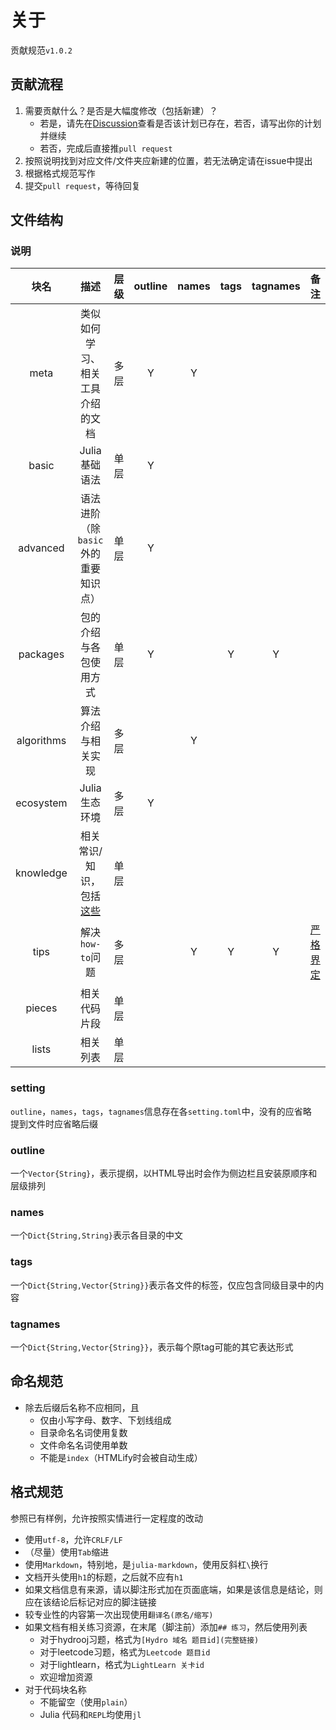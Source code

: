 # 关于
贡献规范`v1.0.2`

## 贡献流程
1. 需要贡献什么？是否是大幅度修改（包括新建）？
	- 若是，请先在[Discussion](https://github.com/JuliaRoadmap/zh/discussions/1)查看是否该计划已存在，若否，请写出你的计划并继续
	- 若否，完成后直接推`pull request`
2. 按照说明找到对应文件/文件夹应新建的位置，若无法确定请在issue中提出
3. 根据格式规范写作
4. 提交`pull request`，等待回复

## 文件结构
### 说明
| 块名 | 描述 | 层级 | outline | names | tags | tagnames | 备注 |
| :--: | :--: | :-: | :-: | :-: | :-: | :-: | :-: |
| meta | 类似如何学习、相关工具介绍的文档 | 多层 | Y | Y | | | |
| basic | Julia 基础语法 | 单层 | Y | | | | |
| advanced | 语法进阶（除`basic`外的重要知识点） | 单层 | Y | | | | |
| packages | 包的介绍与各包使用方式 | 单层 | Y | | Y | Y | |
| algorithms | 算法介绍与相关实现 | 多层 | | Y | | | |
| ecosystem | Julia 生态环境 | 多层 | Y | | | |
| knowledge | 相关常识/知识，包括[这些](https://discourse.juliacn.com/t/topic/4203) | 单层 | | | | | |
| tips | 解决`how-to`问题 | 多层 | | Y | Y | Y | [严格界定](docs/tips/about.md) |
| pieces | 相关代码片段 | 单层 | | | | |
| lists | 相关列表 | 单层 | | | | | |

### setting
`outline`，`names`，`tags`，`tagnames`信息存在各`setting.toml`中，没有的应省略\
提到文件时应省略后缀

### outline
一个`Vector{String}`，表示提纲，以HTML导出时会作为侧边栏且安装原顺序和层级排列

### names
一个`Dict{String,String}`表示各目录的中文

### tags
一个`Dict{String,Vector{String}}`表示各文件的标签，仅应包含同级目录中的内容

### tagnames
一个`Dict{String,Vector{String}}`，表示每个原tag可能的其它表达形式

## 命名规范
- 除去后缀后名称不应相同，且
	- 仅由小写字母、数字、下划线组成
	- 目录命名名词使用复数
	- 文件命名名词使用单数
	- 不能是`index`（HTMLify时会被自动生成）

## 格式规范
参照已有样例，允许按照实情进行一定程度的改动
* 使用`utf-8`，允许`CRLF/LF`
* （尽量）使用`Tab`缩进
* 使用`Markdown`，特别地，是`julia-markdown`，使用反斜杠`\`换行
* 文档开头使用`h1`的标题，之后就不应有`h1`
* 如果文档信息有来源，请以脚注形式加在页面底端，如果是该信息是结论，则应在该结论后标记对应的脚注链接
* 较专业性的内容第一次出现使用`翻译名(原名/缩写)`
* 如果文档有相关练习资源，在末尾（脚注前）添加`## 练习`，然后使用列表
	* 对于hydrooj习题，格式为`[Hydro 域名 题目id](完整链接)`
	* 对于leetcode习题，格式为`Leetcode 题目id`
	* 对于lightlearn，格式为`LightLearn 关卡id`
	* 欢迎增加资源
* 对于代码块名称
	* 不能留空（使用`plain`）
	* Julia 代码和`REPL`均使用`jl`
